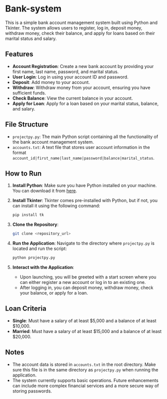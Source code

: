 # Bank-system


This is a simple bank account management system built using Python and Tkinter. The system allows users to register, log in, deposit money, withdraw money, check their balance, and apply for loans based on their marital status and salary.

## Features

- **Account Registration**: Create a new bank account by providing your first name, last name, password, and marital status.
- **User Login**: Log in using your account ID and password.
- **Deposit**: Add money to your account.
- **Withdraw**: Withdraw money from your account, ensuring you have sufficient funds.
- **Check Balance**: View the current balance in your account.
- **Apply for Loan**: Apply for a loan based on your marital status, balance, and salary.

## File Structure

- `projectpy.py`: The main Python script containing all the functionality of the bank account management system.
- `accounts.txt`: A text file that stores user account information in the format `account_id|first_name|last_name|password|balance|marital_status`.

## How to Run

1. **Install Python**: Make sure you have Python installed on your machine. You can download it from [here](https://www.python.org/downloads/).

2. **Install Tkinter**: Tkinter comes pre-installed with Python, but if not, you can install it using the following command:
    ```bash
    pip install tk
    ```

3. **Clone the Repository**:
    ```bash
    git clone <repository_url>
    ```

4. **Run the Application**:
    Navigate to the directory where `projectpy.py` is located and run the script:
    ```bash
    python projectpy.py
    ```

5. **Interact with the Application**:
    - Upon launching, you will be greeted with a start screen where you can either register a new account or log in to an existing one.
    - After logging in, you can deposit money, withdraw money, check your balance, or apply for a loan.

## Loan Criteria

- **Single**: Must have a salary of at least $5,000 and a balance of at least $10,000.
- **Married**: Must have a salary of at least $15,000 and a balance of at least $20,000.

## Notes

- The account data is stored in `accounts.txt` in the root directory. Make sure this file is in the same directory as `projectpy.py` when running the application.
- The system currently supports basic operations. Future enhancements can include more complex financial services and a more secure way of storing passwords.

